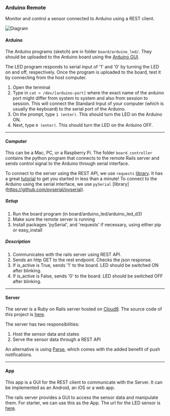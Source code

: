 ### Arduino Remote

Monitor and control a sensor connected to Arduino using a REST client. 

![Diagram](https://docs.google.com/drawings/d/1dxhGdoE5cY5imFVhBkM0MjCVS9nCnTd66h1rLmZjlH0/pub?w=1092&h=513)

#### Arduino
The Arduino programs (sketch) are in folder ```board/arduino_led/```. They should be uploaded to the Arduino board using the [Arduino GUI](https://www.arduino.cc/en/Main/Software). 

The LED program responds to serial input of '1' and '0' by turning the LED on and off, respectively. Once the program is uploaded to the board, test it by connecting from the host computer.

1. Open the terminal
2. Type in ```cat > /dev/[arduino-port]``` where the exact name of the arduino port might differ from system to system and also from session to session. This will connect the Standard Input of your computer (which is usually the keyboard) to the serial port of the Arduino.
3. On the prompt, type ```1 (enter)```. This should turn the LED on the Arduino ON.
4. Next, type ```0 (enter)```. This should turn the LED on the Arduino OFF.

---

#### Computer
This can be a Mac, PC, or a Raspberry Pi. The folder ```board_controller``` contains the python program that connects to the remote Rails server and sends control signal to the Arduino through serial interface.

To connect to the server using the REST API, we use ```requests``` [library](http://www.python-requests.org/en/latest/). It has a great [tutorial](http://docs.python-requests.org/en/latest/user/quickstart/) to get you started in less than a minute!
To connect to the Arduino using the serial interface, we use ```pySerial``` [library] (https://github.com/pyserial/pyserial). 

##### Setup

1. Run the board program (in board/arduino_led/arduino_led_d3)
2. Make sure the remote server is running
3. Install packages 'pySerial', and 'requests' if necessary, using either pip or easy_install

##### Description

1. Communicates with the rails server using REST API.
2. Sends an http GET to the rest endpoint. Checks the json response.
3. If is_active is True, sends '1' to the board. LED should be switched ON after blinking.
4. If is_active is False, sends '0' to the board. LED should be switched OFF after blinking.

---

#### Server
The server is a Ruby on Rails server hosted on [Cloud9](http://c9.io). The source code of this project is [here](https://github.com/shoaibk/arduino-server).

The server has two responsibilities:

1. Host the sensor data and states
2. Serve the sensor data through a REST API

An alternative is using [Parse](http://parse.com), which comes with the added benefit of push notifications. 

---

#### App
This app is a GUI for the REST client to communicate with the Server.  It can be implemented as an Android, an iOS or a web app.

The rails server provides a GUI to access the sensor data and manipulate them. For starter, we can use this as the App. The url for the LED sensor is [here](http://arduino-shoaibkhan.c9.io/sensors/1).
